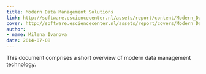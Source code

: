 ```yaml
---
title: Modern Data Management Solutions
link: http://software.esciencecenter.nl/assets/report/content/Modern_Data_Management.pdf
cover: http://software.esciencecenter.nl/assets/report/covers/Modern_Data_Management-cover.png
author:
- name: Milena Ivanova
date: 2014-07-08
---
```

This document comprises a short overview of modern data management technology.
